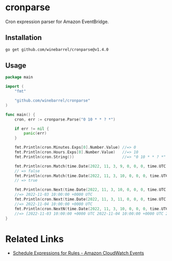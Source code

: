 # cronparse

Cron expression parser for Amazon EventBridge.

## Installation

```sh
go get github.com/winebarrel/cronparse@v1.4.0
```

## Usage

```go
package main

import (
	"fmt"

	"github.com/winebarrel/cronparse"
)

func main() {
	cron, err := cronparse.Parse("0 10 * * ? *")

	if err != nil {
		panic(err)
	}

	fmt.Println(cron.Minutes.Exps[0].Number.Value) //=> 0
	fmt.Println(cron.Hours.Exps[0].Number.Value)   //=> 10
	fmt.Println(cron.String())                     //=> "0 10 * * ? *"

	fmt.Println(cron.Match(time.Date(2022, 11, 3, 9, 0, 0, 0, time.UTC)))
	// => false
	fmt.Println(cron.Match(time.Date(2022, 11, 3, 10, 0, 0, 0, time.UTC)))
	// => true

	fmt.Println(cron.Next(time.Date(2022, 11, 3, 10, 0, 0, 0, time.UTC)))
	//=> 2022-11-03 10:00:00 +0000 UTC
	fmt.Println(cron.Next(time.Date(2022, 11, 3, 11, 0, 0, 0, time.UTC)))
	//=> 2022-11-04 10:00:00 +0000 UTC
	fmt.Println(cron.NextN(time.Date(2022, 11, 3, 10, 0, 0, 0, time.UTC), 3))
	//=> [2022-11-03 10:00:00 +0000 UTC 2022-11-04 10:00:00 +0000 UTC 2022-11-05 10:00:00 +0000 UTC]
}
```

# Related Links

* [Schedule Expressions for Rules - Amazon CloudWatch Events](https://docs.aws.amazon.com/AmazonCloudWatch/latest/events/ScheduledEvents.html)
